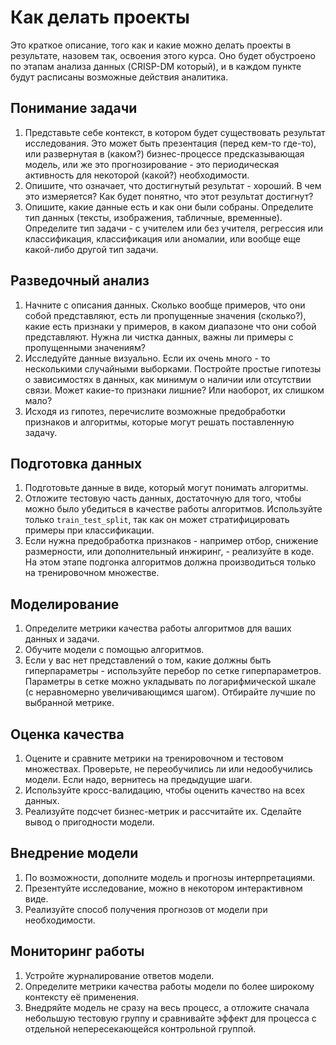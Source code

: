 # Как делать проекты

Это краткое описание, того как и какие можно делать проекты в результате, назовем так, освоения этого курса. Оно будет обустроено по этапам анализа данных (CRISP-DM который), и в каждом пункте будут расписаны возможные действия аналитика.

## Понимание задачи
1. Представьте себе контекст, в котором будет существовать результат исследования. Это может быть презентация (перед кем-то где-то), или развернутая в (каком?) бизнес-процессе предсказывающая модель, или же это прогнозирование - это периодическая активность для некоторой (какой?) необходимости.
2. Опишите, что означает, что достигнутый результат - хороший. В чем это измеряется? Как будет понятно, что этот результат достигнут?
3. Опишите, какие данные есть и как они были собраны. Определите тип данных (тексты, изображения, табличные, временные). Определите тип задачи - с учителем или без учителя, регрессия или классификация, классификация или аномалии, или вообще еще какой-либо другой тип задачи.


## Разведочный анализ
1. Начните с описания данных. Сколько вообще примеров, что они собой представляют, есть ли пропущенные значения (сколько?), какие есть признаки у примеров, в каком диапазоне что они собой представляют. Нужна ли чистка данных, важны ли примеры с пропущенными значениям?
2. Исследуйте данные визуально. Если их очень много - то несколькими случайными выборками. Постройте простые гипотезы о зависимостях в данных, как минимум о наличии или отсутствии связи. Может какие-то признаки лишние? Или наоборот, их слишком мало?
3. Исходя из гипотез, перечислите возможные предобработки признаков и алгоритмы, которые могут решать поставленную задачу.

## Подготовка данных
1. Подготовьте данные в виде, который могут понимать алгоритмы.
2. Отложите тестовую часть данных, достаточную для того, чтобы можно было убедиться в качестве работы алгоритмов. Используйте только `train_test_split`, так как он может стратифицировать примеры при классификации.
3. Если нужна предобработка признаков - например отбор, снижение размерности, или дополнительный инжиринг, - реализуйте в коде. На этом этапе подгонка алгоритмов должна производиться только на тренировочном множестве.

## Моделирование
1. Определите метрики качества работы алгоритмов для ваших данных и задачи.
2. Обучите модели с помощью алгоритмов.
3. Если у вас нет представлений о том, какие должны быть гиперпараметры - используйте перебор по сетке гиперпараметров. Параметры в сетке можно укладывать по логарифмической шкале (с неравномерно увеличивающимся шагом). Отбирайте лучшие по выбранной метрике.

## Оценка качества
1. Оцените и сравните метрики на тренировочном и тестовом множествах. Проверьте, не переобучились ли или недообучились модели. Если надо, вернитесь на предыдущие шаги.
2. Используйте кросс-валидацию, чтобы оценить качество на всех данных.
3. Реализуйте подсчет бизнес-метрик и рассчитайте их. Сделайте вывод о пригодности модели.


## Внедрение модели
1. По возможности, дополните модель и прогнозы интерпретациями.
2. Презентуйте исследование, можно в некотором интерактивном виде.
3. Реализуйте способ получения прогнозов от модели при необходимости.

## Мониторинг работы
1. Устройте журналирование ответов модели.
2. Определите метрики качества работы модели по более широкому контексту её применения.
3. Внедряйте модель не сразу на весь процесс, а отложите сначала небольшую тестовую группу и сравнивайте эффект для процесса с отдельной непересекающейся контрольной группой.
